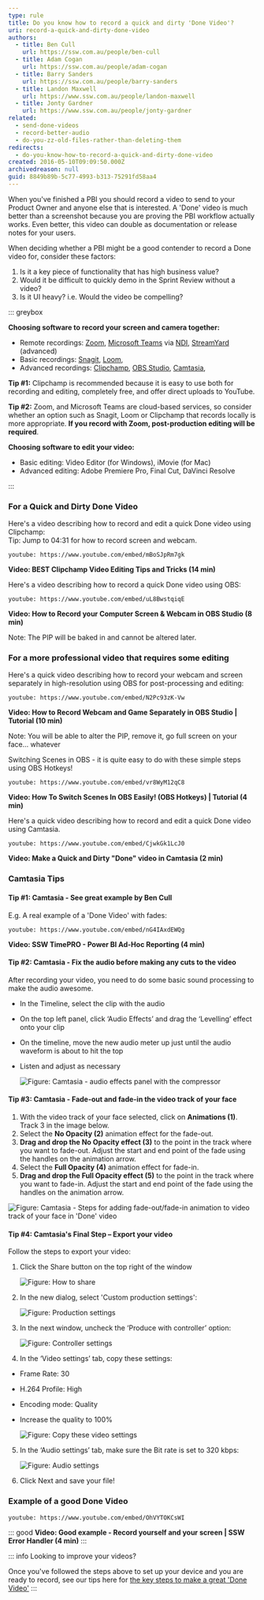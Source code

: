 ```yaml
---
type: rule
title: Do you know how to record a quick and dirty 'Done Video'?
uri: record-a-quick-and-dirty-done-video
authors:
  - title: Ben Cull
    url: https://ssw.com.au/people/ben-cull
  - title: Adam Cogan
    url: https://ssw.com.au/people/adam-cogan
  - title: Barry Sanders
    url: https://ssw.com.au/people/barry-sanders
  - title: Landon Maxwell
    url: https://www.ssw.com.au/people/landon-maxwell
  - title: Jonty Gardner
    url: https://www.ssw.com.au/people/jonty-gardner
related:
  - send-done-videos
  - record-better-audio
  - do-you-zz-old-files-rather-than-deleting-them
redirects:
  - do-you-know-how-to-record-a-quick-and-dirty-done-video
created: 2016-05-10T09:09:50.000Z
archivedreason: null
guid: 8849b89b-5c77-4993-b313-75291fd58aa4
---
```

When you've finished a PBI you should record a video to send to your Product Owner and anyone else that is interested. A 'Done' video is much better than a screenshot because you are proving the PBI workflow actually works. Even better, this video can double as documentation or release notes for your users.

<!--endintro-->

When deciding whether a PBI might be a good contender to record a Done video for, consider these factors:

1. Is it a key piece of functionality that has high business value?
2. Would it be difficult to quickly demo in the Sprint Review without a video?
3. Is it UI heavy? i.e. Would the video be compelling?

::: greybox

**Choosing software to record your screen and camera together:**

* Remote recordings: [Zoom](https://zoom.us), [Microsoft Teams](https://www.microsoft.com/en-au/microsoft-teams) via [NDI](https://www.ndi.tv),  [StreamYard](https://streamyard.com) (advanced)
* Basic recordings: [Snagit](https://www.techsmith.com/screen-capture.html), [Loom](https://www.loom.com),
* Advanced recordings: [Clipchamp](https://clipchamp.com/en/), [OBS Studio](https://obsproject.com), [Camtasia](https://www.techsmith.com/store/camtasia),

**Tip #1:** Clipchamp is recommended because it is easy to use both for recording and editing, completely free, and offer direct uploads to YouTube.

**Tip #2:** Zoom, and Microsoft Teams are cloud-based services, so consider whether an option such as Snagit, Loom or Clipchamp that records locally is more appropriate. **If you record with Zoom, post-production editing will be required**.

**Choosing software to edit your video:**

* Basic editing: Video Editor (for Windows), iMovie (for Mac)
* Advanced editing: Adobe Premiere Pro, Final Cut, DaVinci Resolve

:::

### For a Quick and Dirty Done Video

Here's a video describing how to record and edit a quick Done video using Clipchamp:  
Tip: Jump to 04:31 for how to record screen and webcam.

`youtube: https://www.youtube.com/embed/mBoSJpRm7gk`

**Video: BEST Clipchamp Video Editing Tips and Tricks (14 min)**

Here's a video describing how to record a quick Done video using OBS:

`youtube: https://www.youtube.com/embed/uL8BwstqiqE`

**Video: How to Record your Computer Screen & Webcam in OBS Studio (8 min)**

Note: The PIP will be baked in and cannot be altered later.

### For a more professional video that requires some editing

Here's a quick video describing how to record your webcam and screen separately in high-resolution using OBS for post-processing and editing:

`youtube: https://www.youtube.com/embed/N2Pc93zK-Vw`

**Video: How to Record Webcam and Game Separately in OBS Studio | Tutorial (10 min)**

Note: You will be able to alter the PIP, remove it, go full screen on your face... whatever

Switching Scenes in OBS - it is quite easy to do with these simple steps using OBS Hotkeys!

`youtube: https://www.youtube.com/embed/vr8WyM12qC8`

**Video: How To Switch Scenes In OBS Easily! (OBS Hotkeys) | Tutorial (4 min)**

Here's a quick video describing how to record and edit a quick Done video using Camtasia.

`youtube: https://www.youtube.com/embed/CjwkGk1LcJ0`

**Video: Make a Quick and Dirty "Done" video in Camtasia (2 min)**

### Camtasia Tips

#### Tip #1: Camtasia - See great example by Ben Cull

E.g. A real example of a 'Done Video' with fades:

`youtube: https://www.youtube.com/embed/nG4IAxdEWQg`

**Video: SSW TimePRO - Power BI Ad-Hoc Reporting (4 min)**

#### Tip #2: Camtasia - Fix the audio before making any cuts to the video

After recording your video, you need to do some basic sound processing to make the audio awesome.

* In the Timeline, select the clip with the audio
* On the top left panel, click ‘Audio Effects’ and drag the ‘Levelling’ effect onto your clip
* On the timeline, move the new audio meter up just until the audio waveform is about to hit the top
* Listen and adjust as necessary

    ![Figure: Camtasia - audio effects panel with the compressor](audio-effects-panel.png)

#### Tip #3: Camtasia - Fade-out and fade-in the video track of your face

1. With the video track of your face selected, click on **Animations (1)**. Track 3 in the image below.
2. Select the  **No Opacity (2)** animation effect for the fade-out.
3. **Drag and drop the No Opacity effect (3)** to the point in the track where you want to fade-out. Adjust the start and end point of the fade using the handles on the animation arrow.
4. Select the  **Full Opacity (4)** animation effect for fade-in.
5. **Drag and drop the Full Opacity effect (5)** to the point in the track where you want to fade-in. Adjust the start and end point of the fade using the handles on the animation arrow.

![Figure: Camtasia - Steps for adding fade-out/fade-in animation to video track of your face in 'Done' video](fade-in-and-out.png)

#### Tip #4: Camtasia's Final Step – Export your video

Follow the steps to export your video:

1. Click the Share button on the top right of the window

   ![Figure: How to share](export-video1.png)
2. In the new dialog, select 'Custom production settings':

   ![Figure: Production settings](export-video2.png)
3. In the next window, uncheck the ‘Produce with controller’ option:

   ![Figure: Controller settings](export-video3.png)
4. In the ‘Video settings’ tab, copy these settings:

* Frame Rate: 30
* H.264 Profile: High
* Encoding mode: Quality
* Increase the quality to 100%

   ![Figure: Copy these video settings](export-video4.png)

5. In the ‘Audio settings’ tab, make sure the Bit rate is set to 320 kbps:

   ![Figure:  Audio settings](export-video5.png)
6. Click Next and save your file!

### Example of a good Done Video

`youtube: https://www.youtube.com/embed/OhVYTOKCsWI`

::: good
**Video: Good example - Record yourself and your screen | SSW Error Handler (4 min)**
:::

::: info
Looking to improve your videos?

Once you've followed the steps above to set up your device and you are ready to record, see our tips here for [the key steps to make a great 'Done Video'](/making-a-great-done-video)
:::
